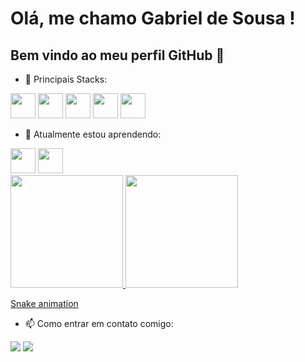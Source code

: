 # Olá, me chamo Gabriel de Sousa ! 
## Bem vindo ao meu perfil GitHub 👋


- 🔭 Principais Stacks:
<div>
<img loading="lazy" src="https://cdn.jsdelivr.net/gh/devicons/devicon/icons/javascript/javascript-original.svg" width="40" height="40"/>
<img loading="lazy" src="https://cdn.jsdelivr.net/gh/devicons/devicon/icons/java/java-original.svg" width="40" height="40"/>
<img loading="lazy" src="https://cdn.jsdelivr.net/gh/devicons/devicon/icons/sass/sass-original.svg" width="40" height="40"/>
<img loading="lazy" src="https://cdn.jsdelivr.net/gh/devicons/devicon/icons/angularjs/angularjs-original.svg" width="40" height="40"/>
<img loading="lazy" src="https://cdn.jsdelivr.net/gh/devicons/devicon/icons/typescript/typescript-original.svg" width="40" height="40"/>
</div>

- 🌱 Atualmente estou aprendendo:
<div>
<img loading="lazy" src="https://cdn.jsdelivr.net/gh/devicons/devicon/icons/react/react-original.svg" width="40" height="40"/>
<img loading="lazy" src="https://cdn.jsdelivr.net/gh/devicons/devicon/icons/amazonwebservices/amazonwebservices-original.svg" width="40" height="40"/>
</div>

<div>
<a href="https://github.com/seu-usuário-aqui">
<img loading="lazy" height="180em" src="https://github-readme-stats.vercel.app/api/top-langs/?username=sousagabriell&layout=compact&langs_count=7&theme=dracula"/>
<img loading="lazy" height="180em" src="https://github-readme-stats.vercel.app/api?username=sousagabriell&show_icons=true&theme=dracula&include_all_commits=true&count_private=true"/>
</div>

[Snake animation](https://github.com/sousagabriell/blob/output/github-contribution-grid-snake.svg)

- 📫 Como entrar em contato comigo:

<div>
<a href = "mailto:contato@sousagabriell"><img loading="lazy" src="https://img.shields.io/badge/Gmail-D14836?style=for-the-badge&logo=gmail&logoColor=white" target="_blank"></a>
<a href="https://www.linkedin.com/in/gabriel-sousa-m-grande/" target="_blank"><img loading="lazy" src="https://img.shields.io/badge/-LinkedIn-%230077B5?style=for-the-badge&logo=linkedin&logoColor=white" target="_blank"></a>   
</div>


